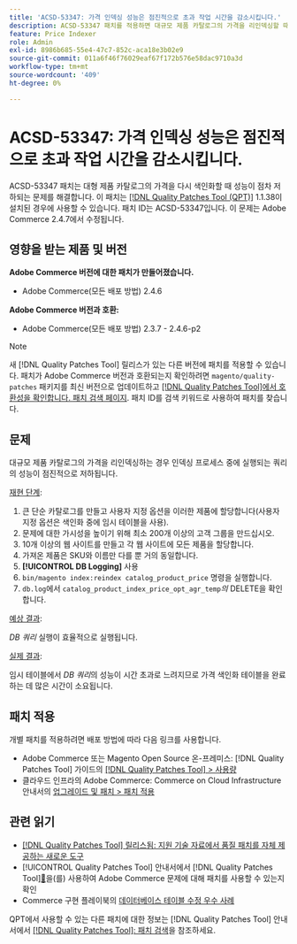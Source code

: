 ```yaml
---
title: 'ACSD-53347: 가격 인덱싱 성능은 점진적으로 초과 작업 시간을 감소시킵니다.'
description: ACSD-53347 패치를 적용하면 대규모 제품 카탈로그의 가격을 리인덱싱할 때 성능이 점차 저하되는 Adobe Commerce 문제를 해결할 수 있습니다.
feature: Price Indexer
role: Admin
exl-id: 8986b685-55e4-47c7-852c-aca18e3b02e9
source-git-commit: 011a6f46f76029eaf67f172b576e58dac9710a3d
workflow-type: tm+mt
source-wordcount: '409'
ht-degree: 0%

---
```


# ACSD-53347: 가격 인덱싱 성능은 점진적으로 초과 작업 시간을 감소시킵니다.

ACSD-53347 패치는 대형 제품 카탈로그의 가격을 다시 색인화할 때 성능이 점차 저하되는 문제를 해결합니다. 이 패치는 [[!DNL Quality Patches Tool (QPT)]](https://experienceleague.adobe.com/ko/docs/commerce-operations/tools/quality-patches-tool/quality-patches-tool-to-self-serve-quality-patches) 1.1.38이 설치된 경우에 사용할 수 있습니다. 패치 ID는 ACSD-53347입니다. 이 문제는 Adobe Commerce 2.4.7에서 수정됩니다.

## 영향을 받는 제품 및 버전

**Adobe Commerce 버전에 대한 패치가 만들어졌습니다.**

* Adobe Commerce(모든 배포 방법) 2.4.6

**Adobe Commerce 버전과 호환:**

* Adobe Commerce(모든 배포 방법) 2.3.7 - 2.4.6-p2

>[!NOTE]
>
>새 [!DNL Quality Patches Tool] 릴리스가 있는 다른 버전에 패치를 적용할 수 있습니다. 패치가 Adobe Commerce 버전과 호환되는지 확인하려면 `magento/quality-patches` 패키지를 최신 버전으로 업데이트하고 [[!DNL Quality Patches Tool]에서 호환성을 확인합니다. 패치 검색 페이지](https://experienceleague.adobe.com/tools/commerce-quality-patches/index.html?lang=ko). 패치 ID를 검색 키워드로 사용하여 패치를 찾습니다.

## 문제

대규모 제품 카탈로그의 가격을 리인덱싱하는 경우 인덱싱 프로세스 중에 실행되는 쿼리의 성능이 점진적으로 저하됩니다.

<u>재현 단계</u>:

1. 큰 단순 카탈로그를 만들고 사용자 지정 옵션을 이러한 제품에 할당합니다(사용자 지정 옵션은 색인화 중에 임시 테이블을 사용).
1. 문제에 대한 가시성을 높이기 위해 최소 200개 이상의 고객 그룹을 만드십시오.
1. 10개 이상의 웹 사이트를 만들고 각 웹 사이트에 모든 제품을 할당합니다.
1. 가져온 제품은 SKU와 이름만 다를 뿐 거의 동일합니다.
1. **[!UICONTROL DB Logging]** 사용
1. `bin/magento index:reindex catalog_product_price` 명령을 실행합니다.
1. `db.log`에서 `catalog_product_index_price_opt_agr_temp`*의* DELETE을 확인합니다.

<u>예상 결과</u>:

*DB 쿼리* 실행이 효율적으로 실행됩니다.

<u>실제 결과</u>:

임시 테이블에서 *DB 쿼리*&#x200B;의 성능이 시간 초과로 느려지므로 가격 색인화 테이블을 완료하는 데 많은 시간이 소요됩니다.

## 패치 적용

개별 패치를 적용하려면 배포 방법에 따라 다음 링크를 사용합니다.

* Adobe Commerce 또는 Magento Open Source 온-프레미스: [!DNL Quality Patches Tool] 가이드의 [[!DNL Quality Patches Tool] > 사용량](/help/tools/quality-patches-tool/usage.md)
* 클라우드 인프라의 Adobe Commerce: Commerce on Cloud Infrastructure 안내서의 [업그레이드 및 패치 > 패치 적용](https://experienceleague.adobe.com/docs/commerce-cloud-service/user-guide/develop/upgrade/apply-patches.html?lang=ko)

## 관련 읽기

* [[!DNL Quality Patches Tool] 릴리스됨: 지원 기술 자료에서 품질 패치를 자체 제공하는 새로운 도구](https://experienceleague.adobe.com/ko/docs/commerce-operations/tools/quality-patches-tool/quality-patches-tool-to-self-serve-quality-patches)
* [!UICONTROL Quality Patches Tool] 안내서에서  [!DNL Quality Patches Tool][&#128279;](/help/tools/quality-patches-tool/patches-available-in-qpt/check-patch-for-magento-issue-with-magento-quality-patches.md)을(를) 사용하여 Adobe Commerce 문제에 대해 패치를 사용할 수 있는지 확인
* Commerce 구현 플레이북의 [데이터베이스 테이블 수정 우수 사례](https://experienceleague.adobe.com/ko/docs/commerce-operations/implementation-playbook/best-practices/development/modifying-core-and-third-party-tables#why-adobe-recommends-avoiding-modifications)

QPT에서 사용할 수 있는 다른 패치에 대한 정보는 [!DNL Quality Patches Tool] 안내서에서 [[!DNL Quality Patches Tool]: 패치 검색](https://experienceleague.adobe.com/tools/commerce-quality-patches/index.html?lang=ko)을 참조하세요.
